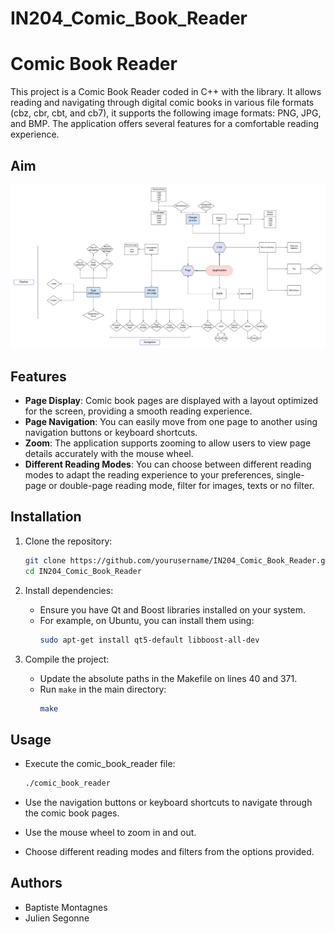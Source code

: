 # IN204_Comic_Book_Reader

# Comic Book Reader

This project is a Comic Book Reader coded in C++ with the library. It allows reading and navigating through digital comic books in various file formats (cbz, cbr, cbt, and cb7), it supports the following image formats: PNG, JPG, and BMP. The application offers several features for a comfortable reading experience.

## Aim

![UML diagram](diagram.jpeg)

## Features

- **Page Display**: Comic book pages are displayed with a layout optimized for the screen, providing a smooth reading experience.
- **Page Navigation**: You can easily move from one page to another using navigation buttons or keyboard shortcuts.
- **Zoom**: The application supports zooming to allow users to view page details accurately with the mouse wheel.
- **Different Reading Modes**: You can choose between different reading modes to adapt the reading experience to your preferences, single-page or double-page reading mode, filter for images, texts or no filter.

## Installation

1. Clone the repository:
    ```bash
    git clone https://github.com/yourusername/IN204_Comic_Book_Reader.git
    cd IN204_Comic_Book_Reader
    ```

2. Install dependencies:
    - Ensure you have Qt and Boost libraries installed on your system.
    - For example, on Ubuntu, you can install them using:
        ```bash
        sudo apt-get install qt5-default libboost-all-dev
        ```

3. Compile the project:
    - Update the absolute paths in the Makefile on lines 40 and 371.
    - Run `make` in the main directory:
        ```bash
        make
        ```

## Usage

- Execute the comic_book_reader file:
    ```bash
    ./comic_book_reader
    ```

- Use the navigation buttons or keyboard shortcuts to navigate through the comic book pages.
- Use the mouse wheel to zoom in and out.
- Choose different reading modes and filters from the options provided.

## Authors

- Baptiste Montagnes
- Julien Segonne
